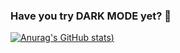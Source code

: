 ### Have you try DARK MODE yet? 🌟
[![Anurag's GitHub stats](https://github-readme-stats.vercel.app/api?username=sirawit-suk&show_icons=true&theme=vision-friendly-dark))](https://github.com/anuraghazra/github-readme-stats)
<!--
**sirawit-suk/sirawit-suk** is a ✨ _special_ ✨ repository because its `README.md` (this file) appears on your GitHub profile.

Here are some ideas to get you started:

- 🔭 I’m currently working on ...
- 🌱 I’m currently learning ...
- 👯 I’m looking to collaborate on ...
- 🤔 I’m looking for help with ...
- 💬 Ask me about ...
- 📫 How to reach me: ...
- 😄 Pronouns: ...
- ⚡ Fun fact: ...
-->
